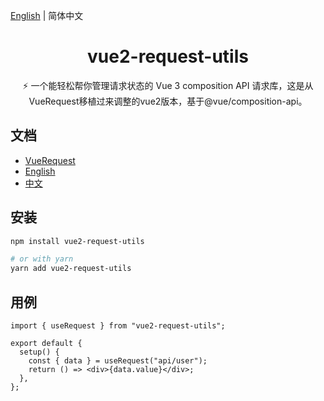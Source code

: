 [English](./README.md) | 简体中文

<h1 align="center">vue2-request-utils</h1>
<div align="center">
  <p align="center">⚡️ 一个能轻松帮你管理请求状态的 Vue 3 composition API 请求库，这是从VueRequest移植过来调整的vue2版本，基于@vue/composition-api。</p>
</div>

## 文档

- [VueRequest](https://www.npmjs.com/package/vue-request)
- [English](https://www.attojs.org/)
- [中文](https://www.attojs.org/zh/)

## 安装

```bash
npm install vue2-request-utils

# or with yarn
yarn add vue2-request-utils
```

## 用例

```tsx
import { useRequest } from "vue2-request-utils";

export default {
  setup() {
    const { data } = useRequest("api/user");
    return () => <div>{data.value}</div>;
  },
};
```
